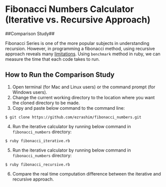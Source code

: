 # Fibonacci Numbers Calculator (Iterative vs. Recursive Approach)

##Comparison Study##

Fibonacci Series is one of the more popular subjects in understanding recursion. However, in programming a fibonacci method, using recursive approach reveals many [limitations](http://stackoverflow.com/questions/18172257/efficient-calculation-of-fibonacci-series). Using `benchmark` method in ruby, we can measure the time that each code takes to run.

## How to Run the Comparison Study

1. Open terminal (for Mac and Linux users) or the command prompt (for Windows users).
2. Change the current working directory to the location where you want the cloned directory to be made.
3. Copy and paste below command to the command line:

  ```
  $ git clone https://github.com/ezrashim/fibonacci_numbers.git
  ```
4. Run the iterative calculator by running below command in `fibonacci_numbers` directory:

  ```
  $ ruby fibonacci_iterative.rb
  ```

5. Run the iterative calculator by running below command in `fibonacci_numbers` directory:

  ```
  $ ruby fibonacci_recursive.rb
  ```

6. Compare the real time computation difference between the iterative and recursive approach.
